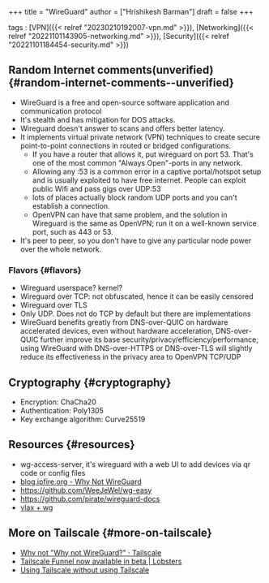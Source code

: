 +++
title = "WireGuard"
author = ["Hrishikesh Barman"]
draft = false
+++

tags
: [VPN]({{< relref "20230210192007-vpn.md" >}}), [Networking]({{< relref "20221101143905-networking.md" >}}), [Security]({{< relref "20221101184454-security.md" >}})


## Random Internet comments(unverified) {#random-internet-comments--unverified}

-   WireGuard is a free and open-source software application and communication protocol
-   It's stealth and has mitigation for DOS attacks.
-   Wireguard doesn't answer to scans and offers better latency.
-   It implements virtual private network (VPN) techniques to create secure point-to-point connections in routed or bridged configurations.
    -   If you have a router that allows it, put wireguard on port 53. That's one of the most common "Always Open"-ports in any network.
    -   Allowing any :53 is a common error in a captive portal/hotspot setup and is usually exploited to have free internet. People can exploit public Wifi and pass gigs over UDP:53
    -   lots of places actually block random UDP ports and you can't establish a connection.
    -   OpenVPN can have that same problem, and the solution in Wireguard is the same as OpenVPN; run it on a well-known service port, such as 443 or 53.
-   It's peer to peer, so you don't have to give any particular node power over the whole network.


### Flavors {#flavors}

-   Wireguard userspace? kernel?
-   Wireguard over TCP: not obfuscated, hence it can be easily censored
-   Wireguard over TLS
-   Only UDP. Does not do TCP by default but there are implementations
-   WireGuard benefits greatly from DNS-over-QUIC on hardware accelerated devices, even without hardware acceleration, DNS-over-QUIC further improve its base security/privacy/efficiency/performance, using WireGuard with DNS-over-HTTPS or DNS-over-TLS will slightly reduce its effectiveness in the privacy area to OpenVPN TCP/UDP


## Cryptography {#cryptography}

-   Encryption: ChaCha20
-   Authentication: Poly1305
-   Key exchange algorithm: Curve25519


## Resources {#resources}

-   wg-access-server, it's wireguard with a web UI to add devices via qr code or config files
-   [blog.ipfire.org - Why Not WireGuard](https://blog.ipfire.org/post/why-not-wireguard)
-   <https://github.com/WeeJeWel/wg-easy>
-   <https://github.com/pirate/wireguard-docs>
-   [vlax + wg](https://rob-turner.net/post/vx-lan/)


## More on Tailscale {#more-on-tailscale}

-   [Why not "Why not WireGuard?" · Tailscale](https://tailscale.com/blog/why-not-why-not-wireguard/)
-   [Tailscale Funnel now available in beta | Lobsters](https://lobste.rs/s/nua3ck/tailscale_funnel_now_available_beta)
-   [Using Tailscale without using Tailscale](https://tailscale.dev/blog/headscale-funnel)

